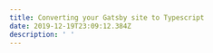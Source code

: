 ```yaml
---
title: Converting your Gatsby site to Typescript
date: 2019-12-19T23:09:12.384Z
description: ' '
---
```

 
